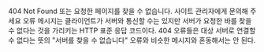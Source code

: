 ###

404 Not Found 또는 요청한 페이지를 찾을 수 없습니다. 사이트 관리자에게 문의해 주세요 오류 메시지는 클라이언트가 서버와 통신할 수는 있지만 서버가 요청한 바를 찾을 수 없다는 것을 가리키는 HTTP 표준 응답 코드이다. 404 오류들은 대상 서버로 연결할 수 없다는 뜻의 "서버를 찾을 수 없습니다" 오류와 비슷한 메시지와 혼동해서는 안 된다.
